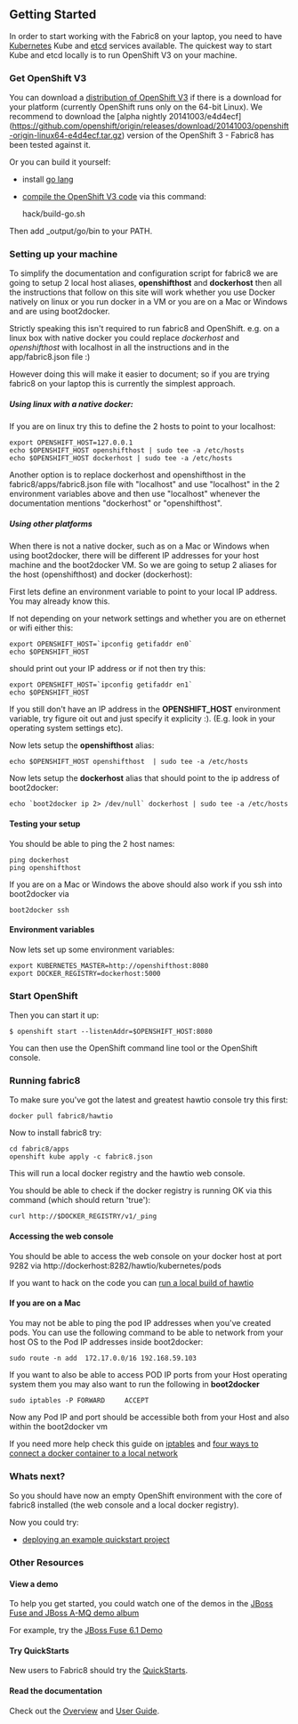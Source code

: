 ## Getting Started

In order to start working with the Fabric8 on your laptop, you need to have 
[Kubernetes](https://github.com/GoogleCloudPlatform/kubernetes) Kube and 
[etcd](https://github.com/coreos/etcd) services available. The quickest way to start Kube and etcd locally 
is to run OpenShift V3 on your machine.

### Get OpenShift V3

You can download a [distribution of OpenShift V3](https://github.com/openshift/origin/releases) if there is a download 
for your platform (currently OpenShift runs only on the 64-bit Linux). We recommend to download the [alpha nightly 20141003/e4d4ecf]
(https://github.com/openshift/origin/releases/download/20141003/openshift-origin-linux64-e4d4ecf.tar.gz) version of the
OpenShift 3 - Fabric8 has been tested against it.

Or you can build it yourself:

* install [go lang](http://golang.org/doc/install)
* [compile the OpenShift V3 code](https://github.com/jstrachan/origin/blob/master/README.md#getting-started) via this command:

    hack/build-go.sh

Then add _output/go/bin to your PATH.

### Setting up your machine

To simplify the documentation and configuration script for fabric8 we are going to setup 2 local host aliases, **openshifthost** and **dockerhost** then all the instructions that follow on this site will work whether you use Docker natively on linux or you run docker in a VM or you are on a Mac or Windows and are using boot2docker.

Strictly speaking this isn't required to run fabric8 and OpenShift. e.g. on a linux box with native docker you could replace _dockerhost_ and _openshifthost_ with localhost in all the instructions and in the app/fabric8.json file :)

However doing this will make it easier to document; so if you are trying fabric8 on your laptop this is currently the simplest approach.

##### Using linux with a native docker:

If you are on linux try this to define the 2 hosts to point to your localhost:

    export OPENSHIFT_HOST=127.0.0.1
    echo $OPENSHIFT_HOST openshifthost | sudo tee -a /etc/hosts
    echo $OPENSHIFT_HOST dockerhost | sudo tee -a /etc/hosts

Another option is to replace dockerhost and openshifthost in the fabric8/apps/fabric8.json file with "localhost" and use "localhost" in the 2 environment variables above and then use "localhost" whenever the documentation mentions "dockerhost" or "openshifthost".

##### Using other platforms

When there is not a native docker, such as on a Mac or Windows when using boot2docker, there will be different IP addresses for your host machine and the boot2docker VM. So we are going to setup 2 aliases for the host (openshifthost) and docker (dockerhost):

First lets define an environment variable to point to your local IP address. You may already know this.

If not depending on your network settings and whether you are on ethernet or wifi either this:

    export OPENSHIFT_HOST=`ipconfig getifaddr en0`
    echo $OPENSHIFT_HOST

should print out your IP address or if not then try this:

    export OPENSHIFT_HOST=`ipconfig getifaddr en1`
    echo $OPENSHIFT_HOST

If you still don't have an IP address in the **OPENSHIFT_HOST** environment variable, try figure oit out and just specify it explicity :). (E.g. look in your operating system settings etc).

Now lets setup the **openshifthost** alias:

    echo $OPENSHIFT_HOST openshifthost  | sudo tee -a /etc/hosts

Now lets setup the **dockerhost** alias that should point to the ip address of boot2docker:

    echo `boot2docker ip 2> /dev/null` dockerhost | sudo tee -a /etc/hosts

#### Testing your setup

You should be able to ping the 2 host names:

    ping dockerhost
    ping openshifthost

If you are on a Mac or Windows the above should also work if you ssh into boot2docker via

    boot2docker ssh

#### Environment variables

Now lets set up some environment variables:

    export KUBERNETES_MASTER=http://openshifthost:8080
    export DOCKER_REGISTRY=dockerhost:5000


### Start OpenShift

Then you can start it up:

    $ openshift start --listenAddr=$OPENSHIFT_HOST:8080

You can then use the OpenShift command line tool or the OpenShift console.


### Running fabric8

To make sure you've got the latest and greatest hawtio console try this first:

    docker pull fabric8/hawtio

Now to install fabric8 try:

    cd fabric8/apps
    openshift kube apply -c fabric8.json

This will run a local docker registry and the hawtio web console.

You should be able to check if the docker registry is running OK via this command (which should return 'true'):

    curl http://$DOCKER_REGISTRY/v1/_ping

#### Accessing the web console

You should be able to access the web console on your docker host at port 9282 via http://dockerhost:8282/hawtio/kubernetes/pods

If you want to hack on the code you can [run a local build of hawtio](https://github.com/hawtio/hawtio/blob/master/BUILDING.md#running-hawtio-against-kubernetes--openshift)


#### If you are on a Mac

You may not be able to ping the pod IP addresses when you've created pods. You can use the following command to be able to network from your host OS to the Pod IP addresses inside boot2docker:

    sudo route -n add  172.17.0.0/16 192.168.59.103

If you want to also be able to access POD IP ports from your Host operating system them you may also want to run the following in **boot2docker**

    sudo iptables -P FORWARD     ACCEPT

Now any Pod IP and port should be accessible both from your Host and also within the boot2docker vm

If you need more help check this guide on [iptables](https://www.frozentux.net/iptables-tutorial/iptables-tutorial.html) and [four ways to connect a docker container to a local network](http://blog.oddbit.com/2014/08/11/four-ways-to-connect-a-docker/)

### Whats next?

So you should have now an empty OpenShift environment with the core of fabric8 installed (the web console and a local docker registry).

Now you could try:

 * [deploying an example quickstart project](http://fabric8.io/v2/mavenPlugin.html#example)

### Other Resources

#### View a demo

To help you get started, you could watch one of the demos in the  <a class="btn btn-success" href="https://vimeo.com/album/2635012">JBoss Fuse and JBoss A-MQ demo album</a>

For example, try the <a class="btn btn-success" href="https://vimeo.com/80625940">JBoss Fuse 6.1 Demo</a>

#### Try QuickStarts

New users to Fabric8 should try the [QuickStarts](/gitbook/quickstarts.html).

#### Read the documentation

Check out the [Overview](/gitbook/overview.html) and [User Guide](/gitbook/index.html).
